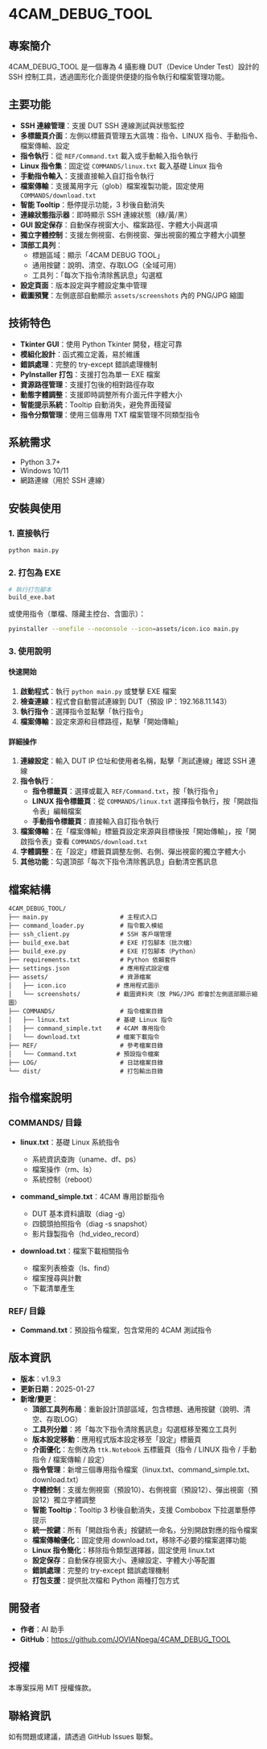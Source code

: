 # 4CAM_DEBUG_TOOL

## 專案簡介
4CAM_DEBUG_TOOL 是一個專為 4 攝影機 DUT（Device Under Test）設計的 SSH 控制工具，透過圖形化介面提供便捷的指令執行和檔案管理功能。

## 主要功能
- **SSH 連線管理**：支援 DUT SSH 連線測試與狀態監控
- **多標籤頁介面**：左側以標籤頁管理五大區塊：指令、LINUX 指令、手動指令、檔案傳輸、設定
- **指令執行**：從 `REF/Command.txt` 載入或手動輸入指令執行
- **Linux 指令集**：固定從 `COMMANDS/linux.txt` 載入基礎 Linux 指令
- **手動指令輸入**：支援直接輸入自訂指令執行
- **檔案傳輸**：支援萬用字元（glob）檔案複製功能，固定使用 `COMMANDS/download.txt`
- **智能 Tooltip**：懸停提示功能，3 秒後自動消失
- **連線狀態指示器**：即時顯示 SSH 連線狀態（綠/黃/黑）
- **GUI 設定保存**：自動保存視窗大小、檔案路徑、字體大小與選項
- **獨立字體控制**：支援左側視窗、右側視窗、彈出視窗的獨立字體大小調整
- **頂部工具列**：
  - 標題區域：顯示「4CAM DEBUG TOOL」
  - 通用按鍵：說明、清空、存取LOG（全域可用）
  - 工具列：「每次下指令清除舊訊息」勾選框
- **設定頁面**：版本設定與字體設定集中管理
- **截圖預覽**：左側底部自動顯示 `assets/screenshots` 內的 PNG/JPG 縮圖

## 技術特色
- **Tkinter GUI**：使用 Python Tkinter 開發，穩定可靠
- **模組化設計**：函式獨立定義，易於維護
- **錯誤處理**：完整的 try-except 錯誤處理機制
- **PyInstaller 打包**：支援打包為單一 EXE 檔案
- **資源路徑管理**：支援打包後的相對路徑存取
- **動態字體調整**：支援即時調整所有介面元件字體大小
- **智能提示系統**：Tooltip 自動消失，避免界面殘留
- **指令分類管理**：使用三個專用 TXT 檔案管理不同類型指令

## 系統需求
- Python 3.7+
- Windows 10/11
- 網路連線（用於 SSH 連線）

## 安裝與使用

### 1. 直接執行
```bash
python main.py
```

### 2. 打包為 EXE
```bash
# 執行打包腳本
build_exe.bat
```

或使用指令（單檔、隱藏主控台、含圖示）：
```bash
pyinstaller --onefile --noconsole --icon=assets/icon.ico main.py
```

### 3. 使用說明

#### 快速開始
1. **啟動程式**：執行 `python main.py` 或雙擊 EXE 檔案
2. **檢查連線**：程式會自動嘗試連線到 DUT（預設 IP：192.168.11.143）
3. **執行指令**：選擇指令並點擊「執行指令」
4. **檔案傳輸**：設定來源和目標路徑，點擊「開始傳輸」

#### 詳細操作
1. **連線設定**：輸入 DUT IP 位址和使用者名稱，點擊「測試連線」確認 SSH 連線
2. **指令執行**：
   - **指令標籤頁**：選擇或載入 `REF/Command.txt`，按「執行指令」
   - **LINUX 指令標籤頁**：從 `COMMANDS/linux.txt` 選擇指令執行，按「開啟指令表」編輯檔案
   - **手動指令標籤頁**：直接輸入自訂指令執行
3. **檔案傳輸**：在「檔案傳輸」標籤頁設定來源與目標後按「開始傳輸」，按「開啟指令表」查看 `COMMANDS/download.txt`
4. **字體調整**：在「設定」標籤頁調整左側、右側、彈出視窗的獨立字體大小
5. **其他功能**：勾選頂部「每次下指令清除舊訊息」自動清空舊訊息

## 檔案結構
```
4CAM_DEBUG_TOOL/
├── main.py                    # 主程式入口
├── command_loader.py          # 指令載入模組
├── ssh_client.py              # SSH 客戶端管理
├── build_exe.bat              # EXE 打包腳本（批次檔）
├── build_exe.py               # EXE 打包腳本（Python）
├── requirements.txt           # Python 依賴套件
├── settings.json              # 應用程式設定檔
├── assets/                    # 資源檔案
│   ├── icon.ico              # 應用程式圖示
│   └── screenshots/          # 截圖資料夾（放 PNG/JPG 即會於左側底部顯示縮圖）
├── COMMANDS/                  # 指令檔案目錄
│   ├── linux.txt             # 基礎 Linux 指令
│   ├── command_simple.txt    # 4CAM 專用指令
│   └── download.txt          # 檔案下載指令
├── REF/                       # 參考檔案目錄
│   └── Command.txt           # 預設指令檔案
├── LOG/                       # 日誌檔案目錄
└── dist/                      # 打包輸出目錄
```

## 指令檔案說明

### COMMANDS/ 目錄
- **linux.txt**：基礎 Linux 系統指令
  - 系統資訊查詢（uname、df、ps）
  - 檔案操作（rm、ls）
  - 系統控制（reboot）
  
- **command_simple.txt**：4CAM 專用診斷指令
  - DUT 基本資料讀取（diag -g）
  - 四鏡頭拍照指令（diag -s snapshot）
  - 影片錄製指令（hd_video_record）
  
- **download.txt**：檔案下載相關指令
  - 檔案列表檢查（ls、find）
  - 檔案搜尋與計數
  - 下載清單產生

### REF/ 目錄
- **Command.txt**：預設指令檔案，包含常用的 4CAM 測試指令

## 版本資訊
- **版本**：v1.9.3
- **更新日期**：2025-01-27
- **新增/變更**：
  - **頂部工具列布局**：重新設計頂部區域，包含標題、通用按鍵（說明、清空、存取LOG）
  - **工具列分離**：將「每次下指令清除舊訊息」勾選框移至獨立工具列
  - **版本設定移動**：應用程式版本設定移至「設定」標籤頁
  - **介面優化**：左側改為 `ttk.Notebook` 五標籤頁（指令 / LINUX 指令 / 手動指令 / 檔案傳輸 / 設定）
  - **指令管理**：新增三個專用指令檔案（linux.txt、command_simple.txt、download.txt）
  - **字體控制**：支援左側視窗（預設10）、右側視窗（預設12）、彈出視窗（預設12）獨立字體調整
  - **智能 Tooltip**：Tooltip 3 秒後自動消失，支援 Combobox 下拉選單懸停提示
  - **統一按鍵**：所有「開啟指令表」按鍵統一命名，分別開啟對應的指令檔案
  - **檔案傳輸優化**：固定使用 download.txt，移除不必要的檔案選擇功能
  - **Linux 指令簡化**：移除指令類型選擇器，固定使用 linux.txt
  - **設定保存**：自動保存視窗大小、連線設定、字體大小等配置
  - **錯誤處理**：完整的 try-except 錯誤處理機制
  - **打包支援**：提供批次檔和 Python 兩種打包方式

## 開發者
- **作者**：AI 助手
- **GitHub**：https://github.com/JOVIANpega/4CAM_DEBUG_TOOL

## 授權
本專案採用 MIT 授權條款。

## 聯絡資訊
如有問題或建議，請透過 GitHub Issues 聯繫。
